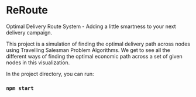 
# ReRoute
Optimal Delivery Route System - Adding a little smartness to your next delivery campaign.

This project is a simulation of finding the optimal delivery path across nodes using Travelling Salesman Problem Algorithms. We get to see all the different ways of finding the optimal economic path across a set of given nodes in this visualization.


In the project directory, you can run:

### `npm start`
